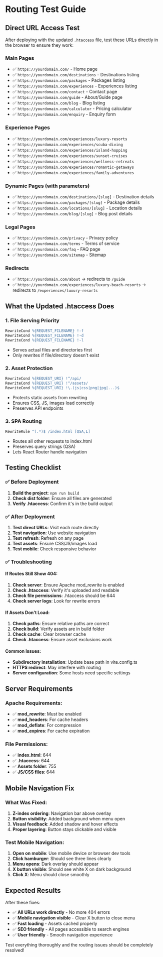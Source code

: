 # Routing Test Guide

## Direct URL Access Test

After deploying with the updated `.htaccess` file, test these URLs directly in the browser to ensure they work:

### Main Pages
- ✅ `https://yourdomain.com/` - Home page
- ✅ `https://yourdomain.com/destinations` - Destinations listing
- ✅ `https://yourdomain.com/packages` - Packages listing
- ✅ `https://yourdomain.com/experiences` - Experiences listing
- ✅ `https://yourdomain.com/contact` - Contact page
- ✅ `https://yourdomain.com/guide` - About/Guide page
- ✅ `https://yourdomain.com/blog` - Blog listing
- ✅ `https://yourdomain.com/calculator` - Pricing calculator
- ✅ `https://yourdomain.com/enquiry` - Enquiry form

### Experience Pages
- ✅ `https://yourdomain.com/experiences/luxury-resorts`
- ✅ `https://yourdomain.com/experiences/scuba-diving`
- ✅ `https://yourdomain.com/experiences/island-hopping`
- ✅ `https://yourdomain.com/experiences/sunset-cruises`
- ✅ `https://yourdomain.com/experiences/wellness-retreats`
- ✅ `https://yourdomain.com/experiences/romantic-getaways`
- ✅ `https://yourdomain.com/experiences/family-adventures`

### Dynamic Pages (with parameters)
- ✅ `https://yourdomain.com/destinations/[slug]` - Destination details
- ✅ `https://yourdomain.com/packages/[slug]` - Package details
- ✅ `https://yourdomain.com/locations/[slug]` - Location details
- ✅ `https://yourdomain.com/blog/[slug]` - Blog post details

### Legal Pages
- ✅ `https://yourdomain.com/privacy` - Privacy policy
- ✅ `https://yourdomain.com/terms` - Terms of service
- ✅ `https://yourdomain.com/faq` - FAQ page
- ✅ `https://yourdomain.com/sitemap` - Sitemap

### Redirects
- ✅ `https://yourdomain.com/about` → redirects to `/guide`
- ✅ `https://yourdomain.com/experiences/luxury-beach-resorts` → redirects to `/experiences/luxury-resorts`

## What the Updated .htaccess Does

### 1. **File Serving Priority**
```apache
RewriteCond %{REQUEST_FILENAME} !-f
RewriteCond %{REQUEST_FILENAME} !-d
RewriteCond %{REQUEST_FILENAME} !-l
```
- Serves actual files and directories first
- Only rewrites if file/directory doesn't exist

### 2. **Asset Protection**
```apache
RewriteCond %{REQUEST_URI} !^/api/
RewriteCond %{REQUEST_URI} !^/assets/
RewriteCond %{REQUEST_URI} !\.(js|css|png|jpg|...)$
```
- Protects static assets from rewriting
- Ensures CSS, JS, images load correctly
- Preserves API endpoints

### 3. **SPA Routing**
```apache
RewriteRule ^(.*)$ /index.html [QSA,L]
```
- Routes all other requests to index.html
- Preserves query strings (QSA)
- Lets React Router handle navigation

## Testing Checklist

### ✅ Before Deployment
1. **Build the project**: `npm run build`
2. **Check dist folder**: Ensure all files are generated
3. **Verify .htaccess**: Confirm it's in the build output

### ✅ After Deployment
1. **Test direct URLs**: Visit each route directly
2. **Test navigation**: Use website navigation
3. **Test refresh**: Refresh on any page
4. **Test assets**: Ensure CSS/JS/images load
5. **Test mobile**: Check responsive behavior

### ✅ Troubleshooting

#### If Routes Still Show 404:
1. **Check server**: Ensure Apache mod_rewrite is enabled
2. **Check .htaccess**: Verify it's uploaded and readable
3. **Check file permissions**: .htaccess should be 644
4. **Check server logs**: Look for rewrite errors

#### If Assets Don't Load:
1. **Check paths**: Ensure relative paths are correct
2. **Check build**: Verify assets are in build folder
3. **Check cache**: Clear browser cache
4. **Check .htaccess**: Ensure asset exclusions work

#### Common Issues:
- **Subdirectory installation**: Update base path in vite.config.ts
- **HTTPS redirect**: May interfere with routing
- **Server configuration**: Some hosts need specific settings

## Server Requirements

### Apache Requirements:
- ✅ **mod_rewrite**: Must be enabled
- ✅ **mod_headers**: For cache headers
- ✅ **mod_deflate**: For compression
- ✅ **mod_expires**: For cache expiration

### File Permissions:
- ✅ **index.html**: 644
- ✅ **.htaccess**: 644
- ✅ **Assets folder**: 755
- ✅ **JS/CSS files**: 644

## Mobile Navigation Fix

### What Was Fixed:
1. **Z-index ordering**: Navigation bar above overlay
2. **Button visibility**: Added background when menu open
3. **Visual feedback**: Added shadow and hover effects
4. **Proper layering**: Button stays clickable and visible

### Test Mobile Navigation:
1. **Open on mobile**: Use mobile device or browser dev tools
2. **Click hamburger**: Should see three lines clearly
3. **Menu opens**: Dark overlay should appear
4. **X button visible**: Should see white X on dark background
5. **Click X**: Menu should close smoothly

## Expected Results

After these fixes:
- ✅ **All URLs work directly** - No more 404 errors
- ✅ **Mobile navigation visible** - Clear X button to close menu
- ✅ **Fast loading** - Assets cached properly
- ✅ **SEO friendly** - All pages accessible to search engines
- ✅ **User friendly** - Smooth navigation experience

Test everything thoroughly and the routing issues should be completely resolved! 
